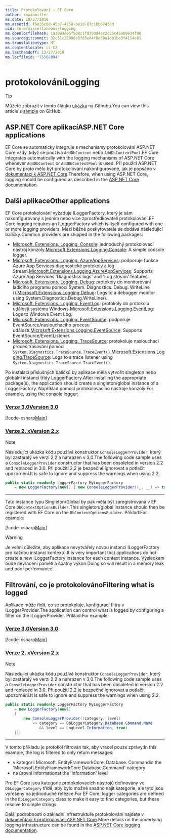 ```yaml
---
title: Protokolování – EF Core
author: rowanmiller
ms.date: 10/27/2016
ms.assetid: f6e35c6d-45b7-4258-be1d-87c1bb67438d
uid: core/miscellaneous/logging
ms.openlocfilehash: 1a3863ee5f508c1fd393d4ec2c25c46ab8634f00
ms.sourcegitcommit: 32c51c22988c6f83ed4f8e50a1d01be3f4114e81
ms.translationtype: MT
ms.contentlocale: cs-CZ
ms.lasthandoff: 12/27/2019
ms.locfileid: "75502094"
---
```

# <a name="logging"></a><span data-ttu-id="fbf32-102">protokolování</span><span class="sxs-lookup"><span data-stu-id="fbf32-102">Logging</span></span>

> [!TIP]  
> <span data-ttu-id="fbf32-103">Můžete zobrazit v tomto článku [ukázka](https://github.com/aspnet/EntityFramework.Docs/tree/master/samples/core/Miscellaneous/Logging) na Githubu.</span><span class="sxs-lookup"><span data-stu-id="fbf32-103">You can view this article's [sample](https://github.com/aspnet/EntityFramework.Docs/tree/master/samples/core/Miscellaneous/Logging) on GitHub.</span></span>

## <a name="aspnet-core-applications"></a><span data-ttu-id="fbf32-104">ASP.NET Core aplikací</span><span class="sxs-lookup"><span data-stu-id="fbf32-104">ASP.NET Core applications</span></span>

<span data-ttu-id="fbf32-105">EF Core se automaticky integruje s mechanismy protokolování ASP.NET Core vždy, když se používá `AddDbContext` nebo `AddDbContextPool`.</span><span class="sxs-lookup"><span data-stu-id="fbf32-105">EF Core integrates automatically with the logging mechanisms of ASP.NET Core whenever `AddDbContext` or `AddDbContextPool` is used.</span></span> <span data-ttu-id="fbf32-106">Při použití ASP.NET Core by proto mělo být protokolování nakonfigurované, jak je popsáno v [dokumentaci k ASP.NET Core](https://docs.microsoft.com/aspnet/core/fundamentals/logging?tabs=aspnetcore2x).</span><span class="sxs-lookup"><span data-stu-id="fbf32-106">Therefore, when using ASP.NET Core, logging should be configured as described in the [ASP.NET Core documentation](https://docs.microsoft.com/aspnet/core/fundamentals/logging?tabs=aspnetcore2x).</span></span>

## <a name="other-applications"></a><span data-ttu-id="fbf32-107">Další aplikace</span><span class="sxs-lookup"><span data-stu-id="fbf32-107">Other applications</span></span>

<span data-ttu-id="fbf32-108">EF Core protokolování vyžaduje ILoggerFactory, který je sám nakonfigurovaný s jedním nebo více zprostředkovateli protokolování.</span><span class="sxs-lookup"><span data-stu-id="fbf32-108">EF Core logging requires an ILoggerFactory which is itself configured with one or more logging providers.</span></span> <span data-ttu-id="fbf32-109">Mezi běžné poskytovatele se dodává následující balíčky:</span><span class="sxs-lookup"><span data-stu-id="fbf32-109">Common providers are shipped in the following packages:</span></span>

* <span data-ttu-id="fbf32-110">[Microsoft. Extensions. Logging. Console](https://www.nuget.org/packages/Microsoft.Extensions.Logging.Console/): jednoduchý protokolovací nástroj konzoly.</span><span class="sxs-lookup"><span data-stu-id="fbf32-110">[Microsoft.Extensions.Logging.Console](https://www.nuget.org/packages/Microsoft.Extensions.Logging.Console/): A simple console logger.</span></span>
* <span data-ttu-id="fbf32-111">[Microsoft. Extensions. Logging. AzureAppServices](https://www.nuget.org/packages/Microsoft.Extensions.Logging.AzureAppServices/): podporuje funkce Azure App Services diagnostické protokoly a log Stream.</span><span class="sxs-lookup"><span data-stu-id="fbf32-111">[Microsoft.Extensions.Logging.AzureAppServices](https://www.nuget.org/packages/Microsoft.Extensions.Logging.AzureAppServices/): Supports Azure App Services 'Diagnostics logs' and 'Log stream' features.</span></span>
* <span data-ttu-id="fbf32-112">[Microsoft. Extensions. Logging. Debug](https://www.nuget.org/packages/Microsoft.Extensions.Logging.Debug/): protokoly do monitorování ladicího programu pomocí System. Diagnostics. Debug. WriteLine ().</span><span class="sxs-lookup"><span data-stu-id="fbf32-112">[Microsoft.Extensions.Logging.Debug](https://www.nuget.org/packages/Microsoft.Extensions.Logging.Debug/): Logs to a debugger monitor using System.Diagnostics.Debug.WriteLine().</span></span>
* <span data-ttu-id="fbf32-113">[Microsoft. Extensions. Logging. EventLog](https://www.nuget.org/packages/Microsoft.Extensions.Logging.EventLog/): protokoly do protokolu událostí systému Windows.</span><span class="sxs-lookup"><span data-stu-id="fbf32-113">[Microsoft.Extensions.Logging.EventLog](https://www.nuget.org/packages/Microsoft.Extensions.Logging.EventLog/): Logs to Windows Event Log.</span></span>
* <span data-ttu-id="fbf32-114">[Microsoft. Extensions. Logging. EventSource](https://www.nuget.org/packages/Microsoft.Extensions.Logging.EventSource/): podporuje EventSource/naslouchacího procesu událostí.</span><span class="sxs-lookup"><span data-stu-id="fbf32-114">[Microsoft.Extensions.Logging.EventSource](https://www.nuget.org/packages/Microsoft.Extensions.Logging.EventSource/): Supports EventSource/EventListener.</span></span>
* <span data-ttu-id="fbf32-115">[Microsoft. Extensions. Logging. TraceSource](https://www.nuget.org/packages/Microsoft.Extensions.Logging.TraceSource/): protokoluje naslouchací proces trasování pomocí `System.Diagnostics.TraceSource.TraceEvent()`.</span><span class="sxs-lookup"><span data-stu-id="fbf32-115">[Microsoft.Extensions.Logging.TraceSource](https://www.nuget.org/packages/Microsoft.Extensions.Logging.TraceSource/): Logs to a trace listener using `System.Diagnostics.TraceSource.TraceEvent()`.</span></span>

<span data-ttu-id="fbf32-116">Po instalaci příslušných balíčků by aplikace měla vytvořit singleton nebo globální instanci třídy LoggerFactory.</span><span class="sxs-lookup"><span data-stu-id="fbf32-116">After installing the appropriate package(s), the application should create a singleton/global instance of a LoggerFactory.</span></span> <span data-ttu-id="fbf32-117">Například pomocí protokolovacího nástroje konzoly:</span><span class="sxs-lookup"><span data-stu-id="fbf32-117">For example, using the console logger:</span></span>

### <a name="version-30tabv3"></a>[<span data-ttu-id="fbf32-118">Verze 3,0</span><span class="sxs-lookup"><span data-stu-id="fbf32-118">Version 3.0</span></span>](#tab/v3)

[!code-csharp[Main](../../../samples/core/Miscellaneous/Logging/Logging/BloggingContext.cs#DefineLoggerFactory)]

### <a name="version-2xtabv2"></a>[<span data-ttu-id="fbf32-119">Verze 2. x</span><span class="sxs-lookup"><span data-stu-id="fbf32-119">Version 2.x</span></span>](#tab/v2)

> [!NOTE]
> <span data-ttu-id="fbf32-120">Následující ukázka kódu používá konstruktor `ConsoleLoggerProvider`, který byl zastaralý ve verzi 2,2 a nahrazen v 3,0.</span><span class="sxs-lookup"><span data-stu-id="fbf32-120">The following code sample uses a `ConsoleLoggerProvider` constructor that has been obsoleted in version 2.2 and replaced in 3.0.</span></span> <span data-ttu-id="fbf32-121">Při použití 2,2 je bezpečné ignorovat a potlačit upozornění.</span><span class="sxs-lookup"><span data-stu-id="fbf32-121">It is safe to ignore and suppress the warnings when using 2.2.</span></span>

``` csharp
public static readonly LoggerFactory MyLoggerFactory
    = new LoggerFactory(new[] { new ConsoleLoggerProvider((_, __) => true, true) });
```

***

<span data-ttu-id="fbf32-122">Tato instance typu Singleton/Global by pak měla být zaregistrovaná v EF Core `DbContextOptionsBuilder`.</span><span class="sxs-lookup"><span data-stu-id="fbf32-122">This singleton/global instance should then be registered with EF Core on the `DbContextOptionsBuilder`.</span></span> <span data-ttu-id="fbf32-123">Příklad:</span><span class="sxs-lookup"><span data-stu-id="fbf32-123">For example:</span></span>

[!code-csharp[Main](../../../samples/core/Miscellaneous/Logging/Logging/BloggingContext.cs#RegisterLoggerFactory)]

> [!WARNING]
> <span data-ttu-id="fbf32-124">Je velmi důležité, aby aplikace nevytvářely novou instanci ILoggerFactory pro každou instanci kontextu.</span><span class="sxs-lookup"><span data-stu-id="fbf32-124">It is very important that applications do not create a new ILoggerFactory instance for each context instance.</span></span> <span data-ttu-id="fbf32-125">Výsledkem bude nevracení paměti a špatný výkon.</span><span class="sxs-lookup"><span data-stu-id="fbf32-125">Doing so will result in a memory leak and poor performance.</span></span>

## <a name="filtering-what-is-logged"></a><span data-ttu-id="fbf32-126">Filtrování, co je protokolováno</span><span class="sxs-lookup"><span data-stu-id="fbf32-126">Filtering what is logged</span></span>

<span data-ttu-id="fbf32-127">Aplikace může řídit, co se protokoluje, konfigurací filtru v ILoggerProvider.</span><span class="sxs-lookup"><span data-stu-id="fbf32-127">The application can control what is logged by configuring a filter on the ILoggerProvider.</span></span> <span data-ttu-id="fbf32-128">Příklad:</span><span class="sxs-lookup"><span data-stu-id="fbf32-128">For example:</span></span>

### <a name="version-30tabv3"></a>[<span data-ttu-id="fbf32-129">Verze 3,0</span><span class="sxs-lookup"><span data-stu-id="fbf32-129">Version 3.0</span></span>](#tab/v3)

[!code-csharp[Main](../../../samples/core/Miscellaneous/Logging/Logging/BloggingContextWithFiltering.cs#DefineLoggerFactory)]

### <a name="version-2xtabv2"></a>[<span data-ttu-id="fbf32-130">Verze 2. x</span><span class="sxs-lookup"><span data-stu-id="fbf32-130">Version 2.x</span></span>](#tab/v2)

> [!NOTE]
> <span data-ttu-id="fbf32-131">Následující ukázka kódu používá konstruktor `ConsoleLoggerProvider`, který byl zastaralý ve verzi 2,2 a nahrazen v 3,0.</span><span class="sxs-lookup"><span data-stu-id="fbf32-131">The following code sample uses a `ConsoleLoggerProvider` constructor that has been obsoleted in version 2.2 and replaced in 3.0.</span></span> <span data-ttu-id="fbf32-132">Při použití 2,2 je bezpečné ignorovat a potlačit upozornění.</span><span class="sxs-lookup"><span data-stu-id="fbf32-132">It is safe to ignore and suppress the warnings when using 2.2.</span></span>

``` csharp
public static readonly LoggerFactory MyLoggerFactory
    = new LoggerFactory(new[]
    {
        new ConsoleLoggerProvider((category, level)
            => category == DbLoggerCategory.Database.Command.Name
               && level == LogLevel.Information, true)
    });
```

***

<span data-ttu-id="fbf32-133">V tomto příkladu je protokol filtrován tak, aby vracel pouze zprávy:</span><span class="sxs-lookup"><span data-stu-id="fbf32-133">In this example, the log is filtered to only return messages:</span></span>

* <span data-ttu-id="fbf32-134">v kategorii Microsoft. EntityFrameworkCore. Database. Command</span><span class="sxs-lookup"><span data-stu-id="fbf32-134">in the 'Microsoft.EntityFrameworkCore.Database.Command' category</span></span>
* <span data-ttu-id="fbf32-135">na úrovni Information</span><span class="sxs-lookup"><span data-stu-id="fbf32-135">at the 'Information' level</span></span>

<span data-ttu-id="fbf32-136">Pro EF Core jsou kategorie protokolovacích nástrojů definovány ve `DbLoggerCategory` třídě, aby bylo možné snadno najít kategorie, ale tyto jsou vyřešeny na jednoduché řetězce.</span><span class="sxs-lookup"><span data-stu-id="fbf32-136">For EF Core, logger categories are defined in the `DbLoggerCategory` class to make it easy to find categories, but these resolve to simple strings.</span></span>

<span data-ttu-id="fbf32-137">Další podrobnosti o základní infrastruktuře protokolování najdete v [dokumentaci k protokolování ASP.NET Core](https://docs.microsoft.com/aspnet/core/fundamentals/logging?tabs=aspnetcore2x).</span><span class="sxs-lookup"><span data-stu-id="fbf32-137">More details on the underlying logging infrastructure can be found in the [ASP.NET Core logging documentation](https://docs.microsoft.com/aspnet/core/fundamentals/logging?tabs=aspnetcore2x).</span></span>
